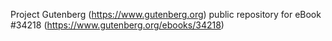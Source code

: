 Project Gutenberg (https://www.gutenberg.org) public repository for eBook #34218 (https://www.gutenberg.org/ebooks/34218)
